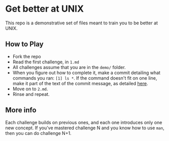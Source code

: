 # Get better at UNIX

This repo is a demonstrative set of files meant to train you to be better at
UNIX.

## How to Play

* Fork the repo
* Read the first challenge, in `1.md`
* All challenges assume that you are in the `demo/` folder.
* When you figure out how to complete it, make a commit detailing what commands you ran:
  `[1] ls *`. If the command doesn't fit on one line, make it part of the text
  of the commit message, as detailed [here](http://tbaggery.com/2008/04/19/a-note-about-git-commit-messages.html).
* Move on to `2.md`.
* Rinse and repeat.

## More info

Each challenge builds on previous ones, and each one introduces only one new
concept. If you've mastered challenge N and you know how to use `man`, then you
can do challenge N+1.
